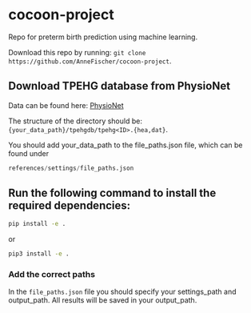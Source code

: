 # cocoon-project
Repo for preterm birth prediction using machine learning.

Download this repo by running: ```git clone https://github.com/AnneFischer/cocoon-project```.

## Download TPEHG database from PhysioNet
Data can be found here: [PhysioNet](https://physionet.org/content/tpehgdb/1.0.1/)

The structure of the directory should be: ```{your_data_path}/tpehgdb/tpehg<ID>.{hea,dat}```.

You should add your_data_path to the file_paths.json file, which can be found under 

```python
references/settings/file_paths.json
```

## Run the following command to install the required dependencies: 

```bash
pip install -e .
```

or

```bash
pip3 install -e .
```
### Add the correct paths 
In the ```file_paths.json``` file you should specify your settings_path and output_path. All results will be saved in your output_path.
